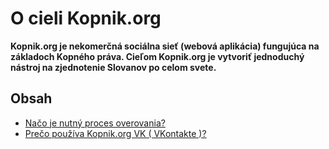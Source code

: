 # O cieli Kopnik.org

**Kopnik.org je nekomerčná sociálna sieť (webová aplikácia) fungujúca na základoch Kopného práva. Cieľom Kopnik.org je vytvoriť jednoduchý nástroj na zjednotenie Slovanov po celom svete.**

## Obsah

- [Načo je nutný proces overovania?](https://gitlocalize.com/repo/5982/sk/ru/witness/readme.md)
- [Prečo používa Kopnik.org VK ( VKontakte )?](https://gitlocalize.com/repo/5982/sk/ru/vk/readme.md)
